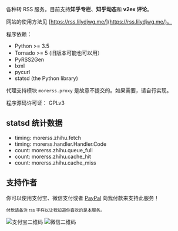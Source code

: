各种转 RSS 服务。目前支持**知乎专栏**、**知乎动态**和 **v2ex 评论**。

网站的使用方法见 [https://rss.lilydjwg.me/](https://rss.lilydjwg.me/)。

程序依赖：

* Python >= 3.5
* Tornado >= 5 (旧版本可能也可以用）
* PyRSS2Gen
* lxml
* pycurl
* statsd (the Python library)

代理支持模块 `morerss.proxy` 是故意不提交的。如果需要，请自行实现。

程序源码许可证： GPLv3

## statsd 统计数据

* timing: morerss.zhihu.fetch
* timing: morerss.handler.Handler.Code
* count: morerss.zhihu.queue_full
* count: morerss.zhihu.cache_hit
* count: morerss.zhihu.cache_miss

## 支持作者

你可以使用支付宝、微信支付或者 <a href="https://paypal.me/lilydjwg">PayPal</a> 向我付款来支持此服务！

<small>付款请备注 rss 字样以让我知道你喜欢的是本服务。</small>

![支付宝二维码](https://img.vim-cn.com/90/8882060ccc8cb65b543f6956b7d40336cb7adc.png)
![微信二维码](https://img.vim-cn.com/37/074ae3b290e5194b03d902a581ed006e493bcb.png)
